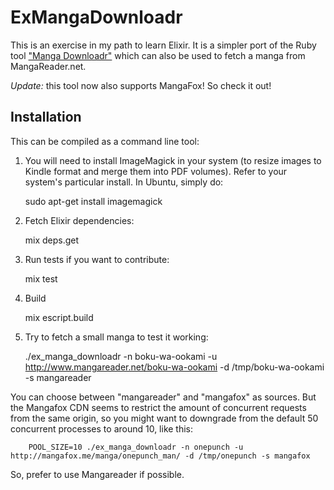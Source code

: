 # ExMangaDownloadr

This is an exercise in my path to learn Elixir. It is a simpler port of the Ruby tool ["Manga Downloadr"](https://github.com/akitaonrails/manga-downloadr) which can also be used to fetch a manga from MangaReader.net.

*Update:* this tool now also supports MangaFox! So check it out!

## Installation

This can be compiled as a command line tool:

  1. You will need to install ImageMagick in your system (to resize images to Kindle format and merge them into PDF volumes). Refer to your system's particular install. In Ubuntu, simply do:

        sudo apt-get install imagemagick

  2. Fetch Elixir dependencies:

        mix deps.get

  3. Run tests if you want to contribute:

        mix test

  4. Build

        mix escript.build

  5. Try to fetch a small manga to test it working:

        ./ex_manga_downloadr -n boku-wa-ookami -u http://www.mangareader.net/boku-wa-ookami -d /tmp/boku-wa-ookami -s mangareader

You can choose between "mangareader" and "mangafox" as sources. But the Mangafox CDN seems to restrict the amount of concurrent requests from the same origin, so you might want to downgrade from the default 50 concurrent processes to around 10, like this:

        POOL_SIZE=10 ./ex_manga_downloadr -n onepunch -u http://mangafox.me/manga/onepunch_man/ -d /tmp/onepunch -s mangafox

So, prefer to use Mangareader if possible.